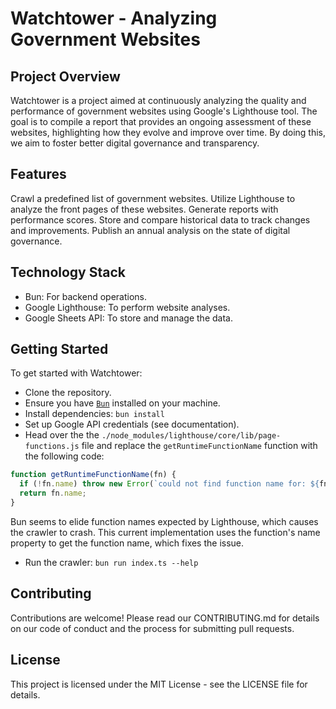 # Watchtower - Analyzing Government Websites

## Project Overview

Watchtower is a project aimed at continuously analyzing the quality and performance of government websites using Google's Lighthouse tool. The goal is to compile a report that provides an ongoing assessment of these websites, highlighting how they evolve and improve over time. By doing this, we aim to foster better digital governance and transparency.

## Features

Crawl a predefined list of government websites.
Utilize Lighthouse to analyze the front pages of these websites.
Generate reports with performance scores.
Store and compare historical data to track changes and improvements.
Publish an annual analysis on the state of digital governance.

## Technology Stack

- Bun: For backend operations.
- Google Lighthouse: To perform website analyses.
- Google Sheets API: To store and manage the data.

## Getting Started

To get started with Watchtower:

- Clone the repository.
- Ensure you have [`Bun`](https://bun.sh/) installed on your machine.
- Install dependencies: `bun install`
- Set up Google API credentials (see documentation).
- Head over the the `./node_modules/lighthouse/core/lib/page-functions.js` file and replace the `getRuntimeFunctionName` function with the following code:

```javascript
function getRuntimeFunctionName(fn) {
  if (!fn.name) throw new Error(`could not find function name for: ${fn}`);
  return fn.name;
}
```

Bun seems to elide function names expected by Lighthouse, which causes the crawler to crash. This current implementation uses the function's name property to get the function name, which fixes the issue.

- Run the crawler: `bun run index.ts --help`


## Contributing

Contributions are welcome! Please read our CONTRIBUTING.md for details on our code of conduct and the process for submitting pull requests.

## License

This project is licensed under the MIT License - see the LICENSE file for details.
